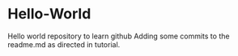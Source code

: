 # Hello-World
Hello world repository to learn github
Adding some commits to the readme.md as directed in tutorial.

